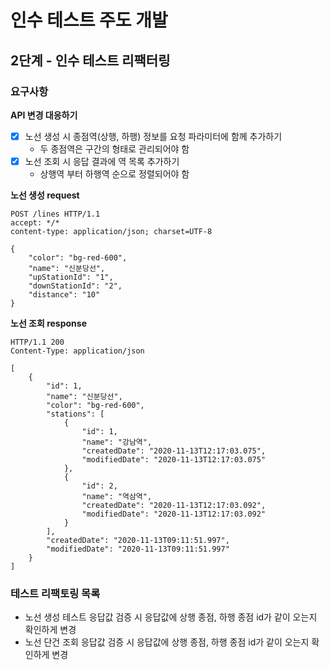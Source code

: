 # 인수 테스트 주도 개발
## 2단계 - 인수 테스트 리팩터링

### 요구사항
**API 변경 대응하기**
- [X] 노선 생성 시 종점역(상행, 하행) 정보를 요청 파라미터에 함께 추가하기
    * 두 종점역은 구간의 형태로 관리되어야 함
- [X] 노선 조회 시 응답 결과에 역 목록 추가하기
    * 상행역 부터 하행역 순으로 정렬되어야 함

**노선 생성 request**
```http request
POST /lines HTTP/1.1
accept: */*
content-type: application/json; charset=UTF-8

{
    "color": "bg-red-600",
    "name": "신분당선",
    "upStationId": "1",
    "downStationId": "2",
    "distance": "10"
}
```

**노선 조회 response**
```http request
HTTP/1.1 200
Content-Type: application/json

[
    {
        "id": 1,
        "name": "신분당선",
        "color": "bg-red-600",
        "stations": [
            {
                "id": 1,
                "name": "강남역",
                "createdDate": "2020-11-13T12:17:03.075",
                "modifiedDate": "2020-11-13T12:17:03.075"
            },
            {
                "id": 2,
                "name": "역삼역",
                "createdDate": "2020-11-13T12:17:03.092",
                "modifiedDate": "2020-11-13T12:17:03.092"
            }
        ],
        "createdDate": "2020-11-13T09:11:51.997",
        "modifiedDate": "2020-11-13T09:11:51.997"
    }
]
```

### 테스트 리팩토링 목록
* 노선 생성 테스트 응답값 검증 시 응답값에 상행 종점, 하행 종점 id가 같이 오는지 확인하게 변경
* 노선 단건 조회 응답값 검증 시 응답값에 상행 종점, 하행 종점 id가 같이 오는지 확인하게 변경
